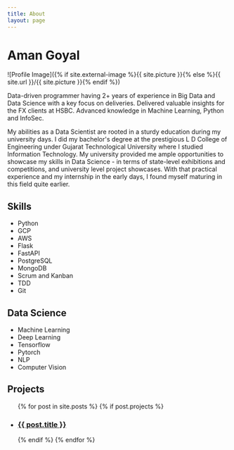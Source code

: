 ```yaml
---
title: About
layout: page
---
```


# Aman Goyal

![Profile Image]({% if site.external-image %}{{ site.picture }}{% else %}{{ site.url }}/{{ site.picture }}{% endif %})

<p>Data-driven programmer having 2+ years of experience in Big Data and Data Science with a key focus on deliveries. Delivered valuable insights for the FX clients at HSBC. Advanced knowledge in Machine Learning, Python and InfoSec.</p>


<p>My abilities as a Data Scientist are rooted in a sturdy education during my university days. I did my bachelor's degree at the prestigious L D College of Engineering under Gujarat Technological University where I studied Information Technology. My university provided me ample opportunities to showcase my skills in Data Science - in terms of state-level exhibitions and competitions, and university level project showcases. With that practical experience and my internship in the early days, I found myself maturing in this field quite earlier.</p>

<h2>Skills</h2>

<ul class="skill-list">
	<li>Python</li>
	<li>GCP</li>
	<li>AWS</li>
	<li>Flask</li>
	<li>FastAPI</li>
	<li>PostgreSQL</li>
	<li>MongoDB</li>
	<li>Scrum and Kanban</li>
	<li>TDD</li>
	<li>Git</li>
</ul>

<h2>Data Science</h2>

<ul class="skill-list">
	<li>Machine Learning</li>
	<li>Deep Learning</li>
	<li>Tensorflow</li>
	<li>Pytorch</li>
	<li>NLP</li>
	<li>Computer Vision</li>
</ul>

<h2>Projects</h2>

<!-- <ul>
	<li><a href="https://github.com/">Lorem Lorem</a></li>
	<li><a href="https://github.com/">Ipsum Dolor</a></li>
	<li><a href="https://github.com/">Dolor Lorem</a></li>
</ul> -->
<!-- <section class="list"> -->
<ul>
    {% for post in site.posts %}
        {% if post.projects %}
            <li>
			<div class="item {% if post.star %}star{% endif %}">
                <a class="url" href="{% if post.externalLink %}{{ post.externalLink }}{% else %}{{ site.url }}{{ post.url }}{% endif %}">
                    <h3 class="title">{{ post.title }}</h3>
                </a>
            </div>
			</li>
        {% endif %}
    {% endfor %}
</ul>
<!-- </section> -->